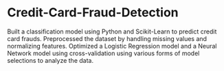 # Credit-Card-Fraud-Detection
Built a classification model using Python and Scikit-Learn to predict credit card frauds. Preprocessed the dataset by handling missing values and normalizing features. Optimized a Logistic Regression model and a Neural Network model using cross-validation using various forms of model selections to analyze the data. 
